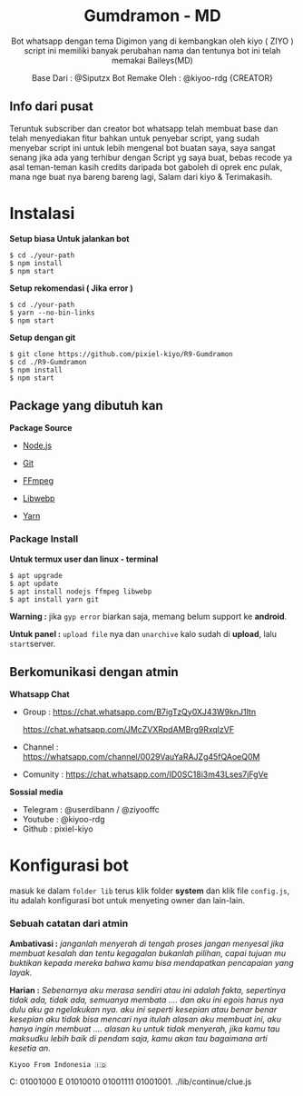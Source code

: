 <h1 align="center"> Gumdramon - MD <br></h1>

<p align="center"> 
  Bot whatsapp dengan tema Digimon yang di kembangkan oleh kiyo ( ZIYO ) script ini memiliki banyak perubahan nama dan tentunya bot ini telah memakai Baileys(MD)
</p>

<p align="center">
Base Dari : @Siputzx 
Bot Remake Oleh : @kiyoo-rdg {CREATOR}


## Info dari pusat
Teruntuk subscriber dan creator bot whatsapp telah
membuat base dan telah menyediakan fitur bahkan untuk penyebar
script, yang sudah menyebar script ini untuk lebih mengenal 
bot buatan saya, saya sangat senang jika ada yang terhibur
dengan Script yg saya buat, bebas recode ya asal teman-teman
kasih credits daripada bot gaboleh di oprek enc pulak, mana nge
buat nya bareng bareng lagi, Salam dari kiyo & Terimakasih.

# Instalasi

**Setup biasa Untuk jalankan bot**

```
$ cd ./your-path
$ npm install
$ npm start
```

**Setup rekomendasi ( Jika error )**

```
$ cd ./your-path
$ yarn --no-bin-links
$ npm start
```

**Setup dengan git**

```
$ git clone https://github.com/pixiel-kiyo/R9-Gumdramon
$ cd ./R9-Gumdramon
$ npm install
$ npm start
```

## Package yang dibutuh kan

**Package Source**

* [Node.js](https://nodejs.org/en/)

* [Git](https://git-scm.com/downloads)

* [FFmpeg](https://github.com/BtbN/FFmpeg-Builds/releases/download/autobuild-2020-12-08-13-03/ffmpeg-n4.3.1-26-gca55240b8c-win64-gpl-4.3.zip)

* [Libwebp](https://developers.google.com/speed/webp/download)

* [Yarn](https://classic.yarnpkg.com/lang/en/docs/install/#windows-stable)

### Package Install

**Untuk termux user dan linux - terminal**

```
$ apt upgrade
$ apt update
$ apt install nodejs ffmpeg libwebp
$ apt install yarn git
```

**Warning :** jika ```gyp error``` biarkan saja, memang belum support ke **android**.

**Untuk panel :** ```upload file``` nya dan ```unarchive``` kalo sudah di **upload**, lalu ```start```server.

## Berkomunikasi dengan atmin  

**Whatsapp Chat**

 * Group :
    https://chat.whatsapp.com/B7igTzQy0XJ43W9knJ1Itn
   
    https://chat.whatsapp.com/JMcZVXRpdAMBrg9RxqlzVF
 
 * Channel : https://whatsapp.com/channel/0029VauYaRAJZg45fQAoeQ0M
   
 * Comunity : https://chat.whatsapp.com/ID0SC18i3m43Lses7jFgVe

**Sossial media**
   
 * Telegram : @userdibann / @ziyooffc
 * Youtube : @kiyoo-rdg
 * Github : pixiel-kiyo

# Konfigurasi bot

 masuk ke dalam ```folder lib``` terus klik folder **system** dan klik file
```config.js```, itu adalah konfigurasi bot untuk menyeting owner dan lain-lain.

### Sebuah catatan dari atmin 

**Ambativasi :** _janganlah menyerah di tengah proses jangan menyesal jika membuat
kesalah dan tentu kegagalan bukanlah pilihan, capai tujuan mu buktikan kepada
mereka bahwa kamu bisa mendapatkan pencapaian yang layak._

**Harian :** _Sebenarnya aku merasa sendiri atau ini adalah fakta, sepertinya tidak ada, tidak ada,
semuanya membata .... dan aku ini egois harus nya dulu aku ga ngelakukan nya.
aku ini seperti kesepian atau benar benar kesepian aku tidak bisa mencari nya itulah alasan
aku membuat ini, aku hanya ingin membuat .... alasan ku untuk tidak menyerah, jika
kamu tau maksudku lebih baik di pendam saja, kamu akan tau bagaimana
arti kesetia an._

```Kiyoo From Indonesia 🇮🇩```

C: 01001000 E 01010010 01001111 01001001. ./lib/continue/clue.js


